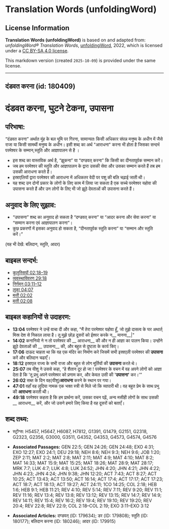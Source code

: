 # Translation Words (unfoldingWord)

## License Information

**Translation Words (unfoldingWord)** is based on and adapted from: _unfoldingWord® Translation Words_, [unfoldingWord](https://unfoldingword.org/utw), 2022, which is licensed under a [CC BY-SA 4.0 license](https://creativecommons.org/licenses/by-sa/4.0/legalcode.en).

This markdown version (created `2025-10-09`) is provided under the same license.



--------------------------------

## दंडवत करना (id: 180409)

दंडवत करना, घुटने टेकना, उपासना
===============================

परिभाषा:
--------

“दंडवत करना” अर्थात मुंह के बल भूमि पर गिरना, सामान्यतः किसी अधिकार संपन्न मनुष्य के अधीन में जैसे राजा या किसी सामर्थी मनुष्य के अधीन। इसी शब्द का अर्थ "आराधना" करना भी होता है जिसका सन्दर्भ परमेश्वर के सम्मान,स्तुति और आज्ञापालन से है ।

* इस शब्द का वास्तविक अर्थ है, “झुकना” या “दण्डवत् करना” कि किसी का दीनतापूर्वक सम्मान करें।
* जब हम परमेश्वर की स्तुति और आज्ञापालन के द्वारा उसकी सेवा और उसका सम्मान करते हैं तब हम उसकी आराधना करते हैं।
* इस्राएलियों द्वारा परमेश्वर की आराधना में अधिकतर वेदी पर पशु की बलि चढ़ाई जाती थी।
* यह शब्द उन दोनों प्रकार के लोगों के लिए काम में लिया जा सकता है एक सच्चे परमेश्वर यहोवा की उपासना करते हैं और उन लोगों के लिए भी जो झूठे देवताओं की उपासना करते हैं।

अनुवाद के लिए सुझाव:
--------------------

* “उपासना” शब्द का अनुवाद हो सकता है “दण्डवत् करना” या “आदर करना और सेवा करना” या “सम्मान करना एवं आज्ञापालन करना”।
* कुछ प्रकरणों में इसका अनुवाद हो सकता है, “दीनतापूर्वक स्तुति करना” या “सम्मान और स्तुति करें।”

(यह भी देखें: बलिदान, स्तुति, आदर)

बाइबल सन्दर्भ:
--------------

* [कुलुस्सियों 02:18–19](https://ref.ly/Col2:18-Col2:19)
* [व्यवस्थाविवरण 29:18](https://ref.ly/Deut29:18)
* [निर्गमन 03:11–12](https://ref.ly/Exod3:11-Exod3:12)
* [लूका 04:07](https://ref.ly/Luke4:7)
* [मत्ती 02:02](https://ref.ly/Matt2:2)
* [मत्ती 02:08](https://ref.ly/Matt2:8)

बाइबल कहानियों से उदाहरण:
-------------------------

* **13:04** परमेश्वर ने उन्हें वाचा दी और कहा, "मैं तेरा परमेश्वर यहोवा हूँ, जो तुझे दासत्व के घर अथार्त् मिस्र देश से निकाल लाया है। तू मुझे छोड़ दूसरों को ईश्वर करके न\_\_ मानना\_\_\|"
* **14:02** कनानियो ने न तो परमेश्वर की \_\_ आराधना\_\_ की और न ही आज्ञा का पालन किया। उन्होंने झूठे देवताओं की \_\_ उपासना\_\_ की, और बहुत से दुष्टता के कार्य किए।
* **17:06** दाऊद चाहता था कि वह एक मंदिर का निर्माण करे जिसमें सभी इस्राएली परमेश्वर की **उपासना** करें और बलिदान चढाएँ।
* **18:12** इस्राएल राज्य के सभी राजा और बहुत से लोग मूर्तियों की **उपासना** करते थे।
* **25:07** तब यीशु ने उससे कहा, “हे शैतान दूर हो जा ! परमेश्वर के वचन में वह अपने लोगों को आज्ञा देता है कि 'तू प्रभु अपने परमेश्वर को प्रणाम कर, और केवल उसी की '**उपासना'** कर।’”
* **26:02** सब्त के दिन वह(यीशु)**आराधना** करने के स्थान पर गया।
* **47:01** वहाँ वह लुदिया नामक एक भक्त स्त्री से मिले जो कि व्यापारी थी। वह बहुत प्रेम के साथ प्रभु की **आराधना** करती थी।
* **49:18** परमेश्वर कहता है कि हम प्रार्थना करें, उसका वचन पढ़ें, अन्य मसीही लोगों के साथ उसकी \_\_ आराधना\_\_ करें, और जो उसने हमारे लिए किया है वह दूसरों को बताएँ।

शब्द तथ्य:
----------

* स्ट्रोंग्स: H5457, H5647, H6087, H7812, G1391, G1479, G2151, G2318, G2323, G2356, G3000, G3511, G4352, G4353, G4573, G4574, G4576

* **Associated Passages:** GEN 22:5; GEN 24:26; GEN 24:48; EXO 4:31; EXO 12:27; EXO 24:1; DEU 29:18; NEH 8:6; NEH 9:3; NEH 9:6; JOB 1:20; ZEP 2:11; MAT 2:2; MAT 2:8; MAT 2:11; MAT 4:9; MAT 4:10; MAT 8:2; MAT 14:33; MAT 15:9; MAT 15:25; MAT 18:26; MAT 28:9; MAT 28:17; MRK 7:7; LUK 4:7; LUK 4:8; LUK 24:52; JHN 4:20; JHN 4:21; JHN 4:22; JHN 4:23; JHN 4:24; JHN 9:38; JHN 12:20; ACT 7:43; ACT 8:27; ACT 10:25; ACT 13:43; ACT 13:50; ACT 16:14; ACT 17:4; ACT 17:17; ACT 17:23; ACT 18:7; ACT 18:13; ACT 19:27; ACT 24:11; 1CO 14:25; COL 2:18; HEB 1:6; HEB 9:1; HEB 11:21; REV 4:10; REV 5:14; REV 7:11; REV 9:20; REV 11:1; REV 11:16; REV 13:4; REV 13:8; REV 13:12; REV 13:15; REV 14:7; REV 14:9; REV 14:11; REV 15:4; REV 16:2; REV 19:4; REV 19:10; REV 19:20; REV 20:4; REV 22:8; REV 22:9; COL 2:18–COL 2:19; EXO 3:11–EXO 3:12
* **Associated Articles:** दण्डवत् (ID: 179634); डर (ID: 179808); स्तुति (ID: 180177); बलिदान करना (ID: 180246); आदर (ID: 179915)

